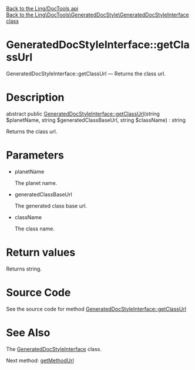 [Back to the Ling/DocTools api](https://github.com/lingtalfi/DocTools/blob/master/doc/api/Ling/DocTools.md)<br>
[Back to the Ling\DocTools\GeneratedDocStyle\GeneratedDocStyleInterface class](https://github.com/lingtalfi/DocTools/blob/master/doc/api/Ling/DocTools/GeneratedDocStyle/GeneratedDocStyleInterface.md)


GeneratedDocStyleInterface::getClassUrl
================



GeneratedDocStyleInterface::getClassUrl — Returns the class url.




Description
================


abstract public [GeneratedDocStyleInterface::getClassUrl](https://github.com/lingtalfi/DocTools/blob/master/doc/api/Ling/DocTools/GeneratedDocStyle/GeneratedDocStyleInterface/getClassUrl.md)(string $planetName, string $generatedClassBaseUrl, string $className) : string




Returns the class url.




Parameters
================


- planetName

    The planet name.

- generatedClassBaseUrl

    The generated class base url.

- className

    The class name.


Return values
================

Returns string.








Source Code
===========
See the source code for method [GeneratedDocStyleInterface::getClassUrl](/blob/master/GeneratedDocStyle/GeneratedDocStyleInterface.php#L26-L26)


See Also
================

The [GeneratedDocStyleInterface](https://github.com/lingtalfi/DocTools/blob/master/doc/api/Ling/DocTools/GeneratedDocStyle/GeneratedDocStyleInterface.md) class.

Next method: [getMethodUrl](https://github.com/lingtalfi/DocTools/blob/master/doc/api/Ling/DocTools/GeneratedDocStyle/GeneratedDocStyleInterface/getMethodUrl.md)<br>

